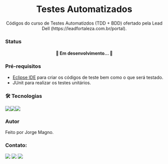 <h1 align="center">Testes Automatizados</h1>

<p align="center">Códigos do curso de Testes Automatizdos (TDD + BDD) ofertado pela Lead Dell (https://leadfortaleza.com.br/portal).</p>

### Status
<h4 align="center"> 
🚧 Em desenvolvimento...  🚧
</h4>

### Pré-requisitos
- [Eclipse IDE](https://www.eclipse.org/downloads/) para criar os códigos de teste bem como o que será testado.
- JUnit para realizar os testes unitários.


### 🛠 Tecnologias
<img src="https://img.shields.io/badge/Java-ED8B00?style=for-the-badge&logo=java&logoColor=white" /><img src="https://img.shields.io/badge/Eclipse-2C2255?style=for-the-badge&logo=eclipse&logoColor=white" /><img src="https://img.shields.io/badge/Junit5-25A162?style=for-the-badge&logo=junit5&logoColor=white" />
### Autor
Feito por Jorge Magno.

### Contato:
[<img src="https://img.shields.io/badge/linkedin-%230077B5.svg?&style=for-the-badge&logo=linkedin&logoColor=white" />](https://www.linkedin.com/in/jorge-magno-lopes-moraes-381a19174/) 
[<img src = "https://img.shields.io/badge/instagram-%23E4405F.svg?&style=for-the-badge&logo=instagram&logoColor=white">](https://www.instagram.com/jorgepierrot/?hl=pt-br) 
[<img src = "https://img.shields.io/badge/facebook-%231877F2.svg?&style=for-the-badge&logo=facebook&logoColor=white">](https://www.facebook.com/jorge.magno.7)

